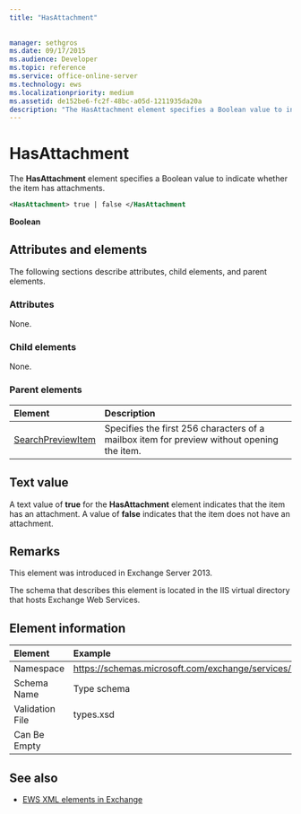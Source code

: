 ```yaml
---
title: "HasAttachment"
 
 
manager: sethgros
ms.date: 09/17/2015
ms.audience: Developer
ms.topic: reference
ms.service: office-online-server
ms.technology: ews
ms.localizationpriority: medium
ms.assetid: de152be6-fc2f-48bc-a05d-1211935da20a
description: "The HasAttachment element specifies a Boolean value to indicate whether the item has attachments."
---
```


# HasAttachment

The **HasAttachment** element specifies a Boolean value to indicate whether the item has attachments. 
  
```XML
<HasAttachment> true | false </HasAttachment
```

 **Boolean**
## Attributes and elements

The following sections describe attributes, child elements, and parent elements.
  
### Attributes

None.
  
### Child elements

None.
  
### Parent elements

|**Element**|**Description**|
|:-----|:-----|
|[SearchPreviewItem](searchpreviewitem.md) <br/> |Specifies the first 256 characters of a mailbox item for preview without opening the item.  <br/> |
   
## Text value

A text value of **true** for the **HasAttachment** element indicates that the item has an attachment. A value of **false** indicates that the item does not have an attachment. 
  
## Remarks

This element was introduced in Exchange Server 2013.
  
The schema that describes this element is located in the IIS virtual directory that hosts Exchange Web Services.
  
## Element information

| Element | Example |
|:-----|:-----|
|Namespace  <br/> |https://schemas.microsoft.com/exchange/services/2006/types  <br/> |
|Schema Name  <br/> |Type schema  <br/> |
|Validation File  <br/> |types.xsd  <br/> |
|Can Be Empty  <br/> ||
   
## See also



- [EWS XML elements in Exchange](ews-xml-elements-in-exchange.md)

